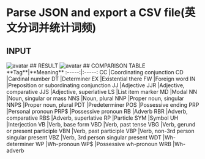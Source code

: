 # Parse JSON and export a CSV file(英文分词并统计词频)
## INPUT
<img src="https://i.ibb.co/bW9NP2Y/Screenshot-7.png" alt="avatar" >
## RESULT
<img src="https://i.ibb.co/JRmwKv5/Screenshot-8.png" alt="avatar">
## COMPARISON TABLE
**Tag**|**Meaning**
:-----:|:-----:
CC |Coordinating conjunction
CD |Cardinal number
DT |Determiner
EX |Existential there
FW |Foreign word
IN |Preposition or subordinating conjunction
JJ |Adjective
JJR |Adjective, comparative
JJS |Adjective, superlative
LS |List item marker
MD |Modal
NN |Noun, singular or mass
NNS |Noun, plural
NNP |Proper noun, singular
NNPS |Proper noun, plural
PDT |Predeterminer
POS |Possessive ending
PRP |Personal pronoun
PRP$ |Possessive pronoun
RB |Adverb
RBR |Adverb, comparative
RBS |Adverb, superlative
RP |Particle
SYM |Symbol
UH |Interjection
VB |Verb, base form
VBD |Verb, past tense
VBG |Verb, gerund or present participle
VBN |Verb, past participle
VBP |Verb, non-3rd person singular present
VBZ |Verb, 3rd person singular present
WDT |Wh-determiner
WP |Wh-pronoun
WP$ |Possessive wh-pronoun
WRB |Wh-adverb

